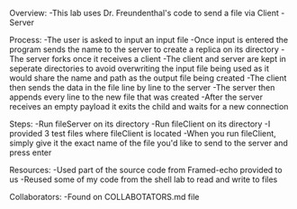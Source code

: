 Overview:
    -This lab uses Dr. Freundenthal's code to send a file via Client - Server 

Process:
    -The user is asked to input an input file
    -Once input is entered the program sends the name to the server to create a replica on its directory
    -The server forks once it receives a client
    -The client and server are kept in seperate directories to avoid overwriting the input file being used
        as it would share the name and path as the output file being created
    -The client then sends the data in the file line by line to the server
    -The server then appends every line to the new file that was created
    -After the server receives an empty payload it exits the child and waits for a new connection

Steps:
    -Run fileServer on its directory
    -Run fileClient on its directory
    -I provided 3 test files where fileClient is located
    -When you run fileClient, simply give it the exact name of the file you'd like to send to the server and press enter

Resources:
    -Used part of the source code from Framed-echo provided to us
    -Reused some of my code from the shell lab to read and write to files
    
Collaborators:
    -Found on COLLABOTATORS.md file
